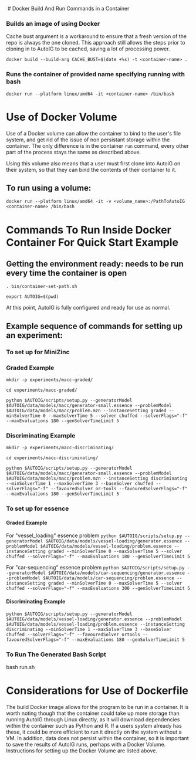  # Docker Build And Run Commands in a Container

### Builds an image of <container-name> using Docker

Cache bust argument is a workaround to ensure that a fresh version of the repo is always the one cloned.
This approach still allows the steps prior to cloning in to AutoIG to be cached, saving a lot of processing power.

`docker build --build-arg CACHE_BUST=$(date +%s) -t <container-name> .`

### Runs the container of provided name specifying running with bash

`docker run --platform linux/amd64 -it <container-name> /bin/bash`

# Use of Docker Volume

Use of a Docker volume can allow the container to bind to the user's file system, and get rid of the issue of non persistant storage within the container. The only difference is in the container `run` command, every other part of the process stays the same as described above.

Using this volume also means that a user must first clone into AutoiG on their system, so that they can bind the contents of their container to it.

## To run using a volume:

`docker run --platform linux/amd64 -it -v <volume_name>:/PathToAutoIG <container-name> /bin/bash`

# Commands To Run Inside Docker Container For Quick Start Example

## Getting the environment ready: needs to be run every time the container is open

`. bin/container-set-path.sh`

`export AUTOIG=$(pwd)`

At this point, AutoIG is fully configured and ready for use as normal.

## Example sequence of commands for setting up an experiment:

### To set up for MiniZinc

### Graded Example
`mkdir -p experiments/macc-graded/`

`cd experiments/macc-graded/`

`python $AUTOIG/scripts/setup.py --generatorModel $AUTOIG/data/models/macc/generator-small.essence --problemModel $AUTOIG/data/models/macc/problem.mzn --instanceSetting graded --minSolverTime 0 --maxSolverTime 5 --solver chuffed --solverFlags="-f" --maxEvaluations 180 --genSolverTimeLimit 5`

### Discriminating Example
`mkdir -p experiments/macc-discriminating/`

`cd experiments/macc-discriminating/`

`python $AUTOIG/scripts/setup.py --generatorModel $AUTOIG/data/models/macc/generator-small.essence --problemModel $AUTOIG/data/models/macc/problem.mzn --instanceSetting discriminating --minSolverTime 1 --maxSolverTime 3 --baseSolver chuffed --solverFlags="-f" --favouredSolver or-tools --favouredSolverFlags="-f" --maxEvaluations 180 --genSolverTimeLimit 5`


### To set up for essence

#### Graded Example
For "vessel_loading" essence problem
`python $AUTOIG/scripts/setup.py --generatorModel $AUTOIG/data/models/vessel-loading/generator.essence --problemModel $AUTOIG/data/models/vessel-loading/problem.essence --instanceSetting graded --minSolverTime 0 --maxSolverTime 5 --solver chuffed --solverFlags="-f" --maxEvaluations 180 --genSolverTimeLimit 5`

For "car-sequencing" essence problem
`python $AUTOIG/scripts/setup.py --generatorModel $AUTOIG/data/models/car-sequencing/generator.essence --problemModel $AUTOIG/data/models/car-sequencing/problem.essence --instanceSetting graded --minSolverTime 0 --maxSolverTime 5 --solver chuffed --solverFlags="-f" --maxEvaluations 300 --genSolverTimeLimit 5`

#### Discriminating Example

`python $AUTOIG/scripts/setup.py --generatorModel $AUTOIG/data/models/vessel-loading/generator.essence --problemModel $AUTOIG/data/models/vessel-loading/problem.essence --instanceSetting discriminating --minSolverTime 1 --maxSolverTime 3 --baseSolver chuffed --solverFlags="-f" --favouredSolver ortools --favouredSolverFlags="-f" --maxEvaluations 180 --genSolverTimeLimit 5` 
### To Run The Generated Bash Script

bash run.sh

# Considerations for Use of Dockerfile

The build Docker image allows for the program to be run in a container. It is worth noting though that the container could take up more storage than running AutoIG through Linux directly, as it will download dependencies within the container such as Python and R. If a users system already has these, it could be more efficient to run it directly on the system without a VM. In addition, data does not persist within the container, so it is important to save the results of AutoIG runs, perhaps with a Docker Volume. Instructions for setting up the Docker Volume are listed above.
